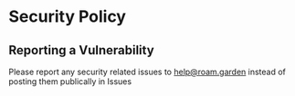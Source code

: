 # Security Policy

## Reporting a Vulnerability

Please report any security related issues to help@roam.garden instead of posting them publically in Issues
